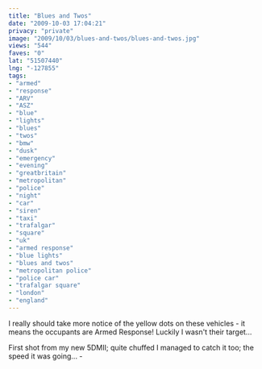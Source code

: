 ```yaml
---
title: "Blues and Twos"
date: "2009-10-03 17:04:21"
privacy: "private"
image: "2009/10/03/blues-and-twos/blues-and-twos.jpg"
views: "544"
faves: "0"
lat: "51507440"
lng: "-127855"
tags:
- "armed"
- "response"
- "ARV"
- "ASZ"
- "blue"
- "lights"
- "blues"
- "twos"
- "bmw"
- "dusk"
- "emergency"
- "evening"
- "greatbritain"
- "metropolitan"
- "police"
- "night"
- "car"
- "siren"
- "taxi"
- "trafalgar"
- "square"
- "uk"
- "armed response"
- "blue lights"
- "blues and twos"
- "metropolitan police"
- "police car"
- "trafalgar square"
- "london"
- "england"
---
```

I really should take more notice of the yellow dots on these vehicles - it means the occupants are Armed Response! Luckily I wasn't their target...

First shot from my new 5DMII; quite chuffed I managed to catch it too; the speed it was going... - <a target="_blank" href="/photos/2009/10/04/blues-and-twos" rel="nofollow"></a>
